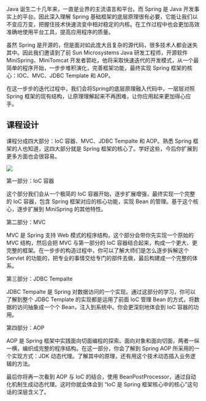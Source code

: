 Java 诞生二十几年来，一直是业界的主流语言和平台。而 Spring 是 Java 开发事实上的平台。因此深入理解 Spring 基础框架的底层原理很有必要，它能让我们以不变应万变，把握住技术快速流变中相对稳定的内核。在工作过程中也会更加高效准确地使用平台工具，提高应用程序的质量。

虽然 Spring 是开源的，但是面对如此庞大且复杂的源代码，很多技术人都会迷失其中。因此我们邀请到了前 Sun Microsystems Java 研发工程师，开源软件 MiniSpring、MiniTomcat 开发者郭屹，他将采取快速迭代的开发模式，从一个最简单的程序开始，一步步堆积演化，完善框架功能，最终实现 Spring 框架的核心：IOC、MVC、JDBC Template 和 AOP。

在这一步步的迭代过程中，我们会将Spring的底层原理融入代码中，一层层对照 Spring 框架的现有结构，让原理理解起来不再困难，让你应用起来更加得心应手。

## 课程设计

课程分成四大部分：IoC 容器、MVC、JDBC Tempalte 和 AOP。熟悉 Spring 框架的人也知道，这四大部分就是 Spring 框架的核心了。学好这些，今后你扩展到更多方面也会很容易。

![](https://static001.geekbang.org/resource/image/b8/b0/b869b5b84170e42be1c45e5e47e453b0.jpg)

第一部分：IoC 容器

这个部分我们会从一个极简的 IoC 容器开始，逐步扩展增强，最终实现一个完整的 IoC 容器，包含 Spring 框架对应的核心功能，实现 Bean 的管理。基于这个核心，逐步扩展到 MiniSpring 的其他特性。

第二部分：MVC

MVC 是 Spring 支持 Web 模式的程序结构，这个部分会带你先实现一个原始的 MVC 结构，然后会把 MVC 与第一部分的 IoC 容器结合起来，构成一个更大、更完整的框架。在一步步的构造过程中，你可以了解大师们是怎么逐步拆解这个 Servlet 的功能的，把专业的事情交给专门的部件去做，最后构建成一个完整的体系。

第三部分：JDBC Tempalte

JDBC Tempalte 是 Spring 对数据访问的一个实现。通过这部分的学习，你可以了解到整个 JDBC Template 的实现都是运用了前面 IoC 管理 Bean 的方式，将数据的访问抽象成一个个 Bean，注入到系统中。你会更深刻地体会到 IoC 容器的功用。

第四部分：AOP

AOP 是 Spring 框架中实践面向切面编程的探索。面向对象和面向切面，两者一纵一横，编织成完整的程序结构。在这一部分，你会了解到 Spring AOP 所采用的一个实现方式：JDK 动态代理。了解其中的原理，还有用这个技术动态插入业务逻辑的方法。

最后你将再一次看到 AOP 与 IoC 的结合，使用 BeanPostProcessor，通过自动化机制生成动态代理。这时你就会体会到 “IoC 是 Spring 框架核心中的核心”这句话的深层含义了。